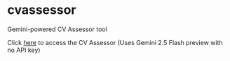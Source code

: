 # cvassessor
Gemini-powered CV Assessor tool

Click <a href="cv-assessor-app.html">here</a> to access the CV Assessor (Uses Gemini 2.5 Flash preview with no API key)